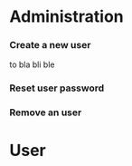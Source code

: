 # Administration

### Create a new user
to bla bli ble

### Reset user password

### Remove an user


# User

### 
